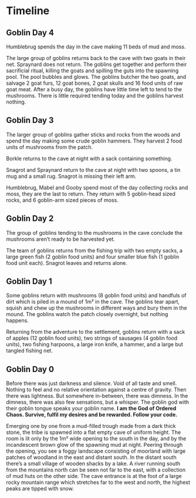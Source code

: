 # Timeline

## Goblin Day 4

Humblebrug spends the day in the cave making 11 beds of mud and moss.

The large group of goblins returns back to the cave with two goats in their net. Spraynard does not return. 
The goblins get together and perform their sacrificial ritual, killing the goats and spilling the guts into the spawning pool. The pool bubbles and glows. 
The goblins butcher the two goats, and salvage 2 goat furs, 12 goat bones, 2 goat skulls and 16 food units of raw goat meat.
After a busy day, the goblins have little time left to tend to the mushrooms. There is little required tending today and the goblins harvest nothing.

## Goblin Day 3

The larger group of goblins gather sticks and rocks from the woods and spend the day making some crude goblin hammers. They harvest 2 food units of mushrooms from the patch.

Borkle returns to the cave at night with a sack containing something.

Snagrot and Spraynard return to the cave at night with two spoons, a tin mug and a small rug.
Snagrot is missing their left arm.

Humblebrug, Mabel and Gooby spend most of the day collecting rocks and moss, they are the last to return. They return with 5 goblin-head sized rocks, and 6 goblin-arm sized pieces of moss.

## Goblin Day 2

The group of goblins tending to the mushrooms in the cave conclude the mushrooms aren’t ready to be harvested yet.

The team of goblins returns from the fishing trip with two empty sacks, a large green fish (2 goblin food units) and four smaller blue fish (1 goblin food unit each). 
Snagrot leaves and returns alone.


## Goblin Day 1

Some goblins return with mushrooms (8 goblin food units) and handfuls of dirt which is piled in a mound of 1m² in the cave. The goblins tear apart, squish and chew up the mushrooms in different ways and bury them in the mound. The goblins watch the patch closely overnight, but nothing happens.

Returning from the adventure to the settlement, goblins return with a sack of apples (12 goblin food units), two strings of sausages (4 goblin food units), two fishing harpoons, a large iron knife, a hammer, and a large but tangled fishing net.


## Goblin Day 0

Before there was just darkness and silence. Void of all taste and smell. 
Nothing to feel and no relative orientation against a centre of gravity.
Then there was lightness.
But somewhere in-between, there was dimness.
In the dimness, there was also few sensations, but a whisper.
The goblin god with their goblin tongue speaks your goblin name. 
**I am the God of Ordered Chaos. Survive, fulfil my desires and be rewarded. Follow your code.**

Emerging one by one from a mud-filled trough made from a dark thick stone, the tribe is spawned into a flat empty cave of uniform height. 
The room is lit only by the 1m² wide opening to the south in the day, and by the incandescent brown glow of the spawning mud at night.
Peering through the opening, you see a foggy landscape consisting of moorland with large patches of woodland in the east and distant south. 
In the distant south there’s a small village of wooden shacks by a lake.
A river running south from the mountains north can be seen not far to the east, with a collection of mud huts on the other side.
The cave entrance is at the foot of a large rocky mountain range which stretches far to the west and north, the highest peaks are tipped with snow. 

